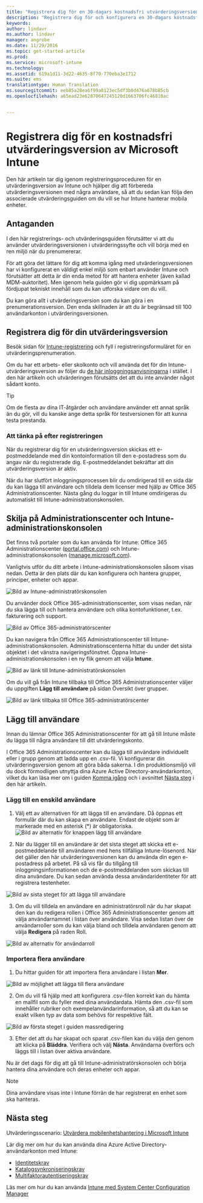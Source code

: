 ```yaml
---
title: "Registrera dig för en 30-dagars kostnadsfri utvärderingsversion av Microsoft Intune | Microsoft Docs"
description: "Registrera dig för och konfigurera en 30-dagars kostnadsfri utvärderingsversion av Microsoft Intune."
keywords: 
author: lindavr
ms.author: lindavr
manager: angrobe
ms.date: 11/29/2016
ms.topic: get-started-article
ms.prod: 
ms.service: microsoft-intune
ms.technology: 
ms.assetid: 619a1d11-3d22-4635-8f70-770eba3e1712
ms.suite: ems
translationtype: Human Translation
ms.sourcegitcommit: eeb85a28ea6f99a0123ec5df3b0d476a678b85cb
ms.openlocfilehash: a65ead23e62870647245120d1663706fc46810ac


---
```


# <a name="sign-up-for-a-microsoft-intune-free-trial"></a>Registrera dig för en kostnadsfri utvärderingsversion av Microsoft Intune
Den här artikeln tar dig igenom registreringsproceduren för en utvärderingsversion av Intune och hjälper dig att förbereda utvärderingsversionen med några användare, så att du sedan kan följa den associerade utvärderingsguiden om du vill se hur Intune hanterar mobila enheter. <!---or app data when devices are not enrolled in Intune.--->

## <a name="assumptions"></a>Antaganden
I den här registrerings- och utvärderingsguiden förutsätter vi att du använder utvärderingsversionen i utvärderingssyfte och vill börja med en ren miljö när du prenumererar.

För att göra det lättare för dig att komma igång med utvärderingsversionen har vi konfigurerat en väldigt enkel miljö som enbart använder Intune och förutsätter att detta är din enda metod för att hantera enheter (även kallad MDM-auktoritet). Men igenom hela guiden gör vi dig uppmärksam på fördjupat tekniskt innehåll som du kan utforska vidare om du vill.

Du kan göra allt i utvärderingsversion som du kan göra i en prenumerationsversion. Den enda skillnaden är att du är begränsad till 100 användarkonton i utvärderingsversionen.

## <a name="sign-up-for-your-trial"></a>Registrera dig för din utvärderingsversion
Besök sidan för [Intune-registrering](https://portal.office.com/Signup/Signup.aspx?OfferId=40BE278A-DFD1-470a-9EF7-9F2596EA7FF9&dl=INTUNE_A&ali=1#0%20) och fyll i registreringsformuläret för en utvärderingsprenumeration.

Om du har ett arbets- eller skolkonto och vill använda det för din Intune-utvärderingsversion av följer du [de här inloggningsanvisningarna](https://docs.microsoft.com/en-us/intune/get-started/start-with-a-paid-subscription-to-microsoft-intune-step-1) i stället. I den här artikeln och utvärderingen förutsätts det att du inte använder något sådant konto.

> [!TIP]
> Om de flesta av dina IT-åtgärder och användare använder ett annat språk än du gör, vill du kanske ange detta språk för testversionen för att kunna testa prestanda.

### <a name="post-sign-up-considerations"></a>Att tänka på efter registreringen
När du registrerar dig för en utvärderingsversion skickas ett e-postmeddelande med din kontoinformation till den e-postadress som du angav när du registrerade dig. E-postmeddelandet bekräftar att din utvärderingsversion är aktiv.

När du har slutfört inloggningsprocessen blir du omdirigerad till en sida där du kan lägga till användare och tilldela dem licenser med hjälp av Office 365 Administrationscenter. Nästa gång du loggar in till Intune omdirigeras du automatiskt till Intune-administrationskonsolen.

## <a name="keeping-the-admin-center-and-the-intune-administration-console-straight"></a>Skilja på Administrationscenter och Intune-administrationskonsolen
Det finns två portaler som du kan använda för Intune: Office 365 Administrationscenter ([portal.office.com](https://portal.office.com)) och Intune-administrationskonsolen ([manage.microsoft.com](https://manage.microsoft.com)).

Vanligtvis utför du ditt arbete i Intune-administrationskonsolen såsom visas nedan. Detta är den plats där du kan konfigurera och hantera grupper, principer, enheter och appar.

![Bild av Intune-administratörskonsolen](./media/sign-up/intune-admin-console.png)

Du använder dock Office 365-administrationscenter, som visas nedan, när du ska lägga till och hantera användare och olika kontofunktioner, t.ex. fakturering och support.

![Bild av Office 365-administratörscenter](./media/sign-up/office-admin-center.png)

Du kan navigera från Office 365 Administrationscenter till Intune-administrationskonsolen. Administrationscenterna hittar du under det sista objektet i det vänstra navigeringsfönstret. Öppna Intune-administrationskonsolen i en ny flik genom att välja **Intune**.

![Bild av länk till Intune-administratörskonsolen](./media/sign-up/link-to-intune.png)

Om du vill gå från Intune tillbaka till Office 365 Administrationscenter väljer du uppgiften **Lägg till användare** på sidan Översikt över grupper.

![Bild av länk tillbaka till Office 365-administratörscenter](./media/sign-up/task-add-users.png)

## <a name="add-users"></a>Lägg till användare
Innan du lämnar Office 365 Administrationscenter för att gå till Intune måste du lägga till några användare till ditt utvärderingskonto.

I Office 365 Administrationscenter kan du lägga till användare individuellt eller i grupp genom att ladda upp en .csv-fil. Vi konfigurerar din utvärderingsversion genom att göra båda sakerna. I din produktionsmiljö vill du dock förmodligen utnyttja dina Azure Active Directory-användarkonton, vilket du kan läsa mer om i guiden [Komma igång](https://docs.microsoft.com/en-us/intune/get-started/start-with-a-paid-subscription-to-microsoft-intune-step-3) och i avsnittet [Nästa steg](#Next-steps) i den här artikeln.

### <a name="add-an-individual-user"></a>Lägg till en enskild användare
1. Välj ett av alternativen för att lägga till en användare. Då öppnas ett formulär där du kan skapa en användare. Endast de objekt som är markerade med en asterisk (\*) är obligatoriska.
![Bild av alternativ för knappen lägg till användare](./media/sign-up/add-user.png)


2.  När du lägger till en användare är det sista steget att skicka ett e-postmeddelande till användaren med hens tillfälliga Intune-lösenord. När det gäller den här utvärderingsversionen kan du använda din egen e-postadress på arbetet. På så vis får du tillgång till inloggningsinformationen och de e-postmeddelanden som skickas till dina användare. Du kan sedan använda dessa användaridentiteter för att registrera testenheter.<br/>

 ![Bild av sista steget för att lägga till användare](./media/sign-up/new-user-2.png)

3. Om du vill tilldela en användare en administratörsroll när du har skapat den kan du redigera rollen i Office 365 Administrationscenter genom att välja användarnamnet i listan över användare. Visa sedan listan över de användarroller som du kan välja bland och tilldela användaren genom att välja **Redigera** på raden Roll.

 ![Bild av alternativ för användarroll](./media/sign-up/change-user-role.png)

### <a name="import-multiple-users"></a>Importera flera användare
1. Du hittar guiden för att importera flera användare i listan **Mer**.

 ![Bild av möjlighet att lägga till flera användare](./media/sign-up/add-multiple-users.png)

2. Om du vill få hjälp med att konfigurera .csv-filen korrekt kan du hämta en mallfil som du fyller med dina användardata. Hämta den .csv-fil som innehåller rubriker och exempelanvändarinformation, så att du kan se exakt vilken typ av data som behövs för respektive fält.

 ![Bild av första steget i guiden massredigering](./media/sign-up/bulk-enroll-step-1.png)


3. Efter det att du har skapat och sparat .csv-filen kan du välja den genom att klicka på **Bläddra**. Verifiera och välj **Nästa**. Användarna överförs och läggs till i listan över aktiva användare.

Nu är det dags för dig att gå till Intune-administratörskonsolen och börja hantera dina användare och deras enheter och appar.

> [!NOTE]
> Dina användare visas inte i Intune förrän de har registrerat en enhet som ska hanteras.

## <a name="next-steps"></a>Nästa steg
Utvärderingsscenario: [Utvärdera mobilenhetshantering i Microsoft Intune](mobile-device-management-trial-guide-microsoft-intune.md)

Lär dig mer om hur du kan använda dina Azure Active Directory-användarkonton med Intune:
- [Identitetskrav](https://docs.microsoft.com/en-us/active-directory/active-directory-hybrid-identity-design-considerations-overview#design-considerations-overview)
- [Katalogsynkroniseringskrav](https://docs.microsoft.com/en-us/active-directory/active-directory-hybrid-identity-design-considerations-directory-sync-requirements)
- [Multifaktorautentiseringskrav](https://docs.microsoft.com/en-us/active-directory/active-directory-hybrid-identity-design-considerations-multifactor-auth-requirements)

Läs mer om hur du kan använda [Intune med System Center Configuration Manager](https://docs.microsoft.com/en-us/sccm/mdm/understand/hybrid-mobile-device-management)



<!--HONumber=Dec16_HO2-->


